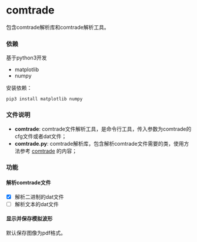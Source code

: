 # comtrade

包含comtrade解析库和comtrade解析工具。

### 依赖

基于python3开发

- matplotlib
- numpy

安装依赖：

```
pip3 install matplotlib numpy
```

### 文件说明

- **comtrade**: comtrade文件解析工具，是命令行工具，传入参数为comtrade的cfg文件或者dat文件；
- **comtrade.py**: comtrade解析库，包含解析comtrade文件需要的类，使用方法参考 [comtrade](./comtrade) 的内容；

### 功能

#### 解析comtrade文件

- [x] 解析二进制的dat文件
- [ ] 解析文本的dat文件

#### 显示并保存模拟波形

默认保存图像为pdf格式。
